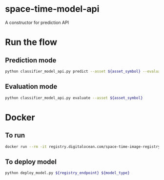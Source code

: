 # space-time-model-api
A constructor for prediction API

# Run the flow
## Prediction mode
```bash
python classifier_model_api.py predict --asset ${asset_symbol} --evaluation-period 180
```

## Evaluation mode
```bash
python classifier_model_api.py evaluate --asset ${asset_symbol}
```

# Docker
## To run
```bash
docker run --rm -it registry.digitalocean.com/space-time-image-registry/catboost ${feast_endpoint} ${entity}
```

## To deploy model
```bash
python deploy_model.py ${registry_endpoint} ${model_type}
```
